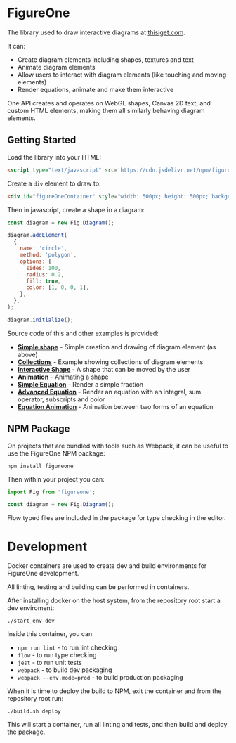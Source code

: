 # FigureOne

The library used to draw interactive diagrams at <a href="https://www.thisiget.com">thisiget.com</a>.

It can:

* Create diagram elements including shapes, textures and text
* Animate diagram elements
* Allow users to interact with diagram elements (like touching and moving elements)
* Render equations, animate and make them interactive

One API creates and operates on WebGL shapes, Canvas 2D text, and custom HTML elements, making them all similarly behaving diagram elements.

## Getting Started

Load the library into your HTML:

```html
<script type="text/javascript" src='https://cdn.jsdelivr.net/npm/figureone@0.1.19/figureone.min.js'></script>
```

Create a `div` element to draw to:
```html
<div id="figureOneContainer" style="width: 500px; height: 500px; background-color: black;"></div>
```

Then in javascript, create a shape in a diagram:

```js
const diagram = new Fig.Diagram();

diagram.addElement(
  {
    name: 'circle',
    method: 'polygon',
    options: {
      sides: 100,
      radius: 0.2,
      fill: true,
      color: [1, 0, 0, 1],
    },
  },
);

diagram.initialize();
```

Source code of this and other examples is provided:
* **[Simple shape](https://github.com/airladon/FigureOne/tree/master/examples/1%20-%20Shape)** - Simple creation and drawing of diagram element (as above)
* **[Collections](https://github.com/airladon/FigureOne/tree/master/examples/2%20-%20Collections)** - Example showing collections of diagram elements
* **[Interactive Shape](https://github.com/airladon/FigureOne/tree/master/examples/3%20-%20Interactive%20Shape)** - A shape that can be moved by the user
* **[Animation](https://github.com/airladon/FigureOne/tree/master/examples/4%20-%20Animation)** - Animating a shape
* **[Simple Equation](https://github.com/airladon/FigureOne/tree/master/examples/5%20-%20Simple%20Equation)** - Render a simple fraction
* **[Advanced Equation](https://github.com/airladon/FigureOne/tree/master/examples/6%20-%20Advanced%20Equation)** - Render an equation with an integral, sum operator, subscripts and color
* **[Equation Animation](https://github.com/airladon/FigureOne/tree/master/examples/7%20-%20Animation%20between%20Equation%20Forms)** - Animation between two forms of an equation

## NPM Package

On projects that are bundled with tools such as Webpack, it can be useful to use the FigureOne NPM package:

`npm install figureone`

Then within your project you can:

```js
import Fig from 'figureone';

const diagram = new Fig.Diagram();
```

Flow typed files are included in the package for type checking in the editor.

# Development

Docker containers are used to create dev and build environments for FigureOne development.

All linting, testing and building can be performed in containers.

After installing docker on the host system, from the repository root start a dev enviroment:

`./start_env dev`

Inside this container, you can:

* `npm run lint` - to run lint checking
* `flow` - to run type checking
* `jest` - to run unit tests
* `webpack` - to build dev packaging
* `webpack --env.mode=prod` - to build production packaging

When it is time to deploy the build to NPM, exit the container and from the repository root run:

`./build.sh deploy`

This will start a container, run all linting and tests, and then build and deploy the package.
